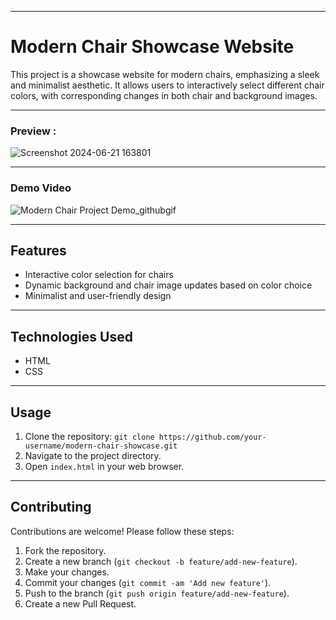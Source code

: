 
---
# Modern Chair Showcase Website

This project is a showcase website for modern chairs, emphasizing a sleek and minimalist aesthetic. It allows users to interactively select different chair colors, with corresponding changes in both chair and background images.

---
### Preview :

![Screenshot 2024-06-21 163801](https://github.com/yogirajbshinde21/Modern-Chair-Page/assets/84953719/ce11c507-96f7-4343-a3a3-42c208e58470)


---
### Demo Video

![Modern Chair Project Demo_githubgif](https://github.com/yogirajbshinde21/Modern-Chair-Page/assets/84953719/7dbe2fd5-783c-4197-b2bc-2751fc6bf085)

---
## Features

- Interactive color selection for chairs
- Dynamic background and chair image updates based on color choice
- Minimalist and user-friendly design

---
## Technologies Used

- HTML
- CSS

---
## Usage

1. Clone the repository: `git clone https://github.com/your-username/modern-chair-showcase.git`
2. Navigate to the project directory.
3. Open `index.html` in your web browser.

---
## Contributing

Contributions are welcome! Please follow these steps:

1. Fork the repository.
2. Create a new branch (`git checkout -b feature/add-new-feature`).
3. Make your changes.
4. Commit your changes (`git commit -am 'Add new feature'`).
5. Push to the branch (`git push origin feature/add-new-feature`).
6. Create a new Pull Request.
